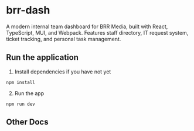 # brr-dash
A modern internal team dashboard for BRR Media, built with React, TypeScript, MUI, and Webpack. Features staff directory, IT request system, ticket tracking, and personal task management.

## Run the application

1. Install dependencies if you have not yet
```
npm install
```

2. Run the app
```
npm run dev
```


## Other Docs


